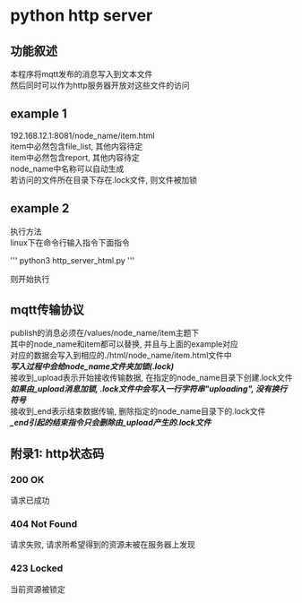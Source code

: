 # python http server

## 功能叙述

本程序将mqtt发布的消息写入到文本文件  
然后同时可以作为http服务器开放对这些文件的访问  

## example 1

192.168.12.1:8081/node_name/item.html  
item中必然包含file_list, 其他内容待定  
item中必然包含report, 其他内容待定  
node_name中名称可以自动生成  
若访问的文件所在目录下存在.lock文件, 则文件被加锁

## example 2

执行方法  
linux下在命令行输入指令下面指令  

'''
python3 http_server_html.py
'''

则开始执行

## mqtt传输协议

publish的消息必须在/values/node_name/item主题下  
其中的node_name和item都可以替换, 并且与上面的example对应  
对应的数据会写入到相应的./html/node_name/item.html文件中  
***写入过程中会给node_name文件夹加锁(.lock)***  
接收到_upload表示开始接收传输数据, 在指定的node_name目录下创建.lock文件  
***如果由_upload消息加锁, .lock文件中会写入一行字符串"uploading", 没有换行符号***  
接收到_end表示结束数据传输, 删除指定的node_name目录下的.lock文件  
***_end引起的结束指令只会删除由_upload产生的.lock文件***

## 附录1: http状态码

### 200 OK

请求已成功

### 404 Not Found

请求失败, 请求所希望得到的资源未被在服务器上发现

### 423 Locked

当前资源被锁定
